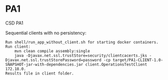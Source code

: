 # PA1
CSD PA1

Sequential clients with no persistency:

	Run shell/run_app_without_client.sh for starting docker containers.
	Run client:
		mvn clean compile assembly:single
		java -Djavax.net.ssl.trustStore=security/clientcacerts.jks -Djavax.net.ssl.trustStorePassword=password -cp target/PA1-CLIENT-1.0-SNAPSHOT-jar-with-dependencies.jar client.OperationsTestClient 172.18.0.
	Results file in client folder.
	






